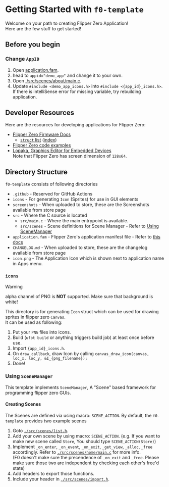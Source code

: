 # Getting Started with `f0-template`

Welcome on your path to creating Flipper Zero Application!  
Here are the few stuff to get started!

## Before you begin

### Change `AppID`

1. Open [application.fam](applciation.fam).
2. head to `appid="demo_app"` and change it to your own.
3. Open [./src/scenes/about/main.c](src/scenes/about/main.c).
4. Update `#include <demo_app_icons.h>` into `#include <{app_id}_icons.h>`.  
   If there is intelliSense error for missing variable, try rebuilding application.

## Developer Resources

Here are the resources for developing applications for Flipper Zero:

- [Flipper Zero Firmware Docs](https://developer.flipper.net/flipperzero/doxygen/)
  - [`struct` list](https://developer.flipper.net/flipperzero/doxygen/annotated.html) ([index](https://developer.flipper.net/flipperzero/doxygen/classes.html))
- [Flipper Zero code examples](https://github.com/m1ch3al/flipper-zero-dev-tutorial)
- [Lopaka, Graphics Editor for Embedded Devices](https://lopaka.app/)  
  Note that Flipper Zero has screen dimension of `128x64`.

## Directory Structure

`f0-template` consists of following directories

- `.github` - Reserved for GitHub Actions
- `icons` - For generating `Icon` (Sprites) for use in GUI elements
- `screenshots` - When uploaded to store, these are the Screenshots available from store page
- `src` - Where the C source is located
  - `src/main.c` - Where the main entrypoint is available.
  - `src/scenes` - Scene definitions for Scene Manager - Refer to [Using SceneManager](#using-scenemanager)
- `application.fam` - Flipper Zero's application manifest file - Refer to [this docs](https://developer.flipper.net/flipperzero/doxygen/app_manifests.html)
- `CHANGELOG.md` - When uploaded to store, these are the changelog available from store page
- `icon.png` - The Application Icon which is shown next to application name in Apps menu.

### `icons`

> [!WARNING]  
> alpha channel of PNG is **NOT** supported.
> Make sure that background is white!

This directory is for generating `Icon` struct which can be used for drawing sprites in flipper zero `Canvas`.  
It can be used as following:

1. Put your `PNG` files into icons.
2. Build (`ufbt build` or anything triggers build job) at least once before use.
3. Import `{app_id}_icons.h`.
4. On `draw_callback`, draw Icon by calling `canvas_draw_icon(canvas, loc_x, loc_y, &I_{png_filename});`
5. Done!

### Using `SceneManager`

This template implements `SceneManager`, A "Scene" based framework for programming flipper zero GUIs.

#### Creating Scenes

The Scenes are defined via using macro: `SCENE_ACTION`. By default, the `f0-template` provides two example scenes

1. Goto [`./src/scenes/list.h`](/src/scenes/list.h).
2. Add your own scene by using macro: `SCENE_ACTION`.
   (e.g. If you want to make new scene called `Store`, You should type `SCENE_ACTION(Store)`)
3. Implement `_on_enter`, `_on_event`, `_on_exit`, `_get_view`, `_alloc`, `_free` accordingly. Refer to [`./src/scenes/home/main.c`](/src/scenes/home/main.c) for more info.  
   (F0 doesn't make sure the precendence of `_on_exit` and `_free`. Please make sure those two are independent by checking each other's free'd state)
4. Add headers to export those functions.
5. Include your header in [`./src/scenes/import.h`](/src/scenes/import.h).
